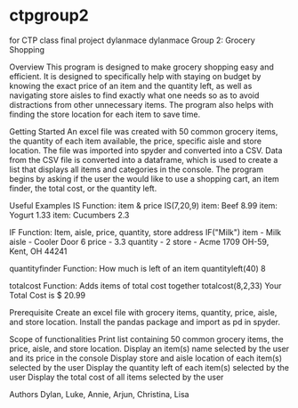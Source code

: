 # ctpgroup2
for CTP class final project 
dylanmace
dylanmace
Group 2: Grocery Shopping

Overview
This program is designed to make grocery shopping easy and efficient. It is designed to specifically help with staying on budget by knowing the exact price of an item and the quantity left, as well as navigating store aisles to find exactly what one needs so as to avoid distractions from other unnecessary items. The program also helps with finding the store location for each item to save time. 

Getting Started
An excel file was created with 50 common grocery items, the quantity of each item available, the price, specific aisle and store location. The file was imported into spyder and converted into a CSV. Data from the CSV file is converted into a dataframe, which is used to create a list that displays all items and categories in the console. The program begins by asking if the user the would like to use a shopping cart, an item finder, the total cost, or the quantity left. 

Useful Examples
IS Function: item & price
IS(7,20,9)
item: Beef 8.99
item: Yogurt 1.33
item: Cucumbers 2.3

IF Function: Item, aisle, price, quantity, store address
IF("Milk")
   item - Milk
   aisle - Cooler Door 6
   price - 3.3 
   quantity - 2
   store - Acme 1709 OH-59, Kent, OH 44241                           

quantityfinder Function: How much is left of an item
quantityleft(40)
8

totalcost Function: Adds items of total cost together
totalcost(8,2,33)
Your Total Cost is
$ 20.99

Prerequisite
Create an excel file with grocery items, quantity, price, aisle, and store location.
Install the pandas package and import as pd in spyder. 

Scope of functionalities 
Print list containing 50 common grocery items, the price, aisle, and store location.
Display an item(s) name selected by the user and its price in the console
Display store and aisle location of each item(s) selected by the user
Display the quantity left of each item(s) selected by the user
Display the total cost of all items selected by the user

Authors
Dylan, Luke, Annie, Arjun, Christina, Lisa
